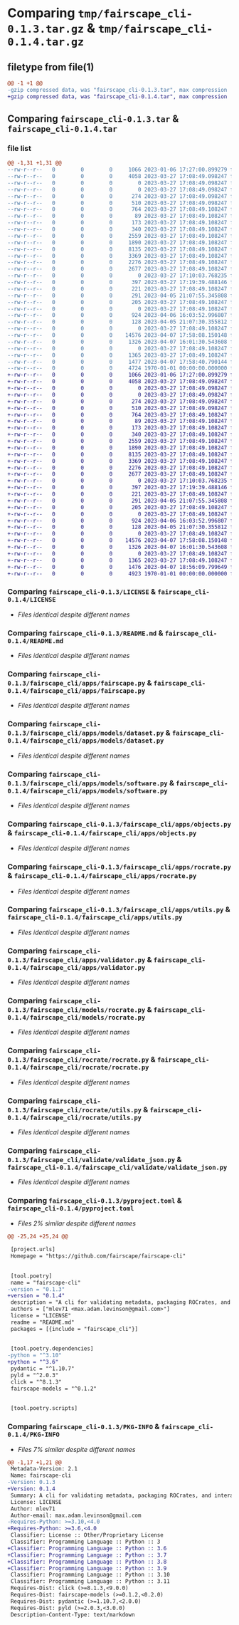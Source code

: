 # Comparing `tmp/fairscape_cli-0.1.3.tar.gz` & `tmp/fairscape_cli-0.1.4.tar.gz`

## filetype from file(1)

```diff
@@ -1 +1 @@
-gzip compressed data, was "fairscape_cli-0.1.3.tar", max compression
+gzip compressed data, was "fairscape_cli-0.1.4.tar", max compression
```

## Comparing `fairscape_cli-0.1.3.tar` & `fairscape_cli-0.1.4.tar`

### file list

```diff
@@ -1,31 +1,31 @@
--rw-r--r--   0        0        0     1066 2023-01-06 17:27:00.899279 fairscape_cli-0.1.3/LICENSE
--rw-r--r--   0        0        0     4058 2023-03-27 17:08:49.098247 fairscape_cli-0.1.3/README.md
--rw-r--r--   0        0        0        0 2023-03-27 17:08:49.098247 fairscape_cli-0.1.3/fairscape_cli/__init__.py
--rw-r--r--   0        0        0        0 2023-03-27 17:08:49.098247 fairscape_cli-0.1.3/fairscape_cli/apps/__init__.py
--rw-r--r--   0        0        0      274 2023-03-27 17:08:49.098247 fairscape_cli-0.1.3/fairscape_cli/apps/cache.py
--rw-r--r--   0        0        0      510 2023-03-27 17:08:49.098247 fairscape_cli-0.1.3/fairscape_cli/apps/describe.py
--rw-r--r--   0        0        0      764 2023-03-27 17:08:49.108247 fairscape_cli-0.1.3/fairscape_cli/apps/fairscape.py
--rw-r--r--   0        0        0       89 2023-03-27 17:08:49.108247 fairscape_cli-0.1.3/fairscape_cli/apps/list.py
--rw-r--r--   0        0        0      173 2023-03-27 17:08:49.108247 fairscape_cli-0.1.3/fairscape_cli/apps/models/__init__.py
--rw-r--r--   0        0        0      340 2023-03-27 17:08:49.108247 fairscape_cli-0.1.3/fairscape_cli/apps/models/computation.py
--rw-r--r--   0        0        0     2559 2023-03-27 17:08:49.108247 fairscape_cli-0.1.3/fairscape_cli/apps/models/dataset.py
--rw-r--r--   0        0        0     1890 2023-03-27 17:08:49.108247 fairscape_cli-0.1.3/fairscape_cli/apps/models/software.py
--rw-r--r--   0        0        0     8135 2023-03-27 17:08:49.108247 fairscape_cli-0.1.3/fairscape_cli/apps/objects.py
--rw-r--r--   0        0        0     3369 2023-03-27 17:08:49.108247 fairscape_cli-0.1.3/fairscape_cli/apps/rocrate.py
--rw-r--r--   0        0        0     2276 2023-03-27 17:08:49.108247 fairscape_cli-0.1.3/fairscape_cli/apps/utils.py
--rw-r--r--   0        0        0     2677 2023-03-27 17:08:49.108247 fairscape_cli-0.1.3/fairscape_cli/apps/validator.py
--rw-r--r--   0        0        0        0 2023-03-27 17:10:03.768235 fairscape_cli-0.1.3/fairscape_cli/cli.py
--rw-r--r--   0        0        0      397 2023-03-27 17:19:39.488146 fairscape_cli-0.1.3/fairscape_cli/main.py
--rw-r--r--   0        0        0      221 2023-03-27 17:08:49.108247 fairscape_cli-0.1.3/fairscape_cli/models/__init__.py
--rw-r--r--   0        0        0      291 2023-04-05 21:07:55.345808 fairscape_cli-0.1.3/fairscape_cli/models/computation.py
--rw-r--r--   0        0        0      205 2023-03-27 17:08:49.108247 fairscape_cli-0.1.3/fairscape_cli/models/dataset.py
--rw-r--r--   0        0        0        0 2023-03-27 17:08:49.108247 fairscape_cli-0.1.3/fairscape_cli/models/models.py
--rw-r--r--   0        0        0      924 2023-04-06 16:03:52.996807 fairscape_cli-0.1.3/fairscape_cli/models/rocrate.py
--rw-r--r--   0        0        0      128 2023-04-05 21:07:30.355812 fairscape_cli-0.1.3/fairscape_cli/models/software.py
--rw-r--r--   0        0        0        0 2023-03-27 17:08:49.108247 fairscape_cli-0.1.3/fairscape_cli/rocrate/__init__.py
--rw-r--r--   0        0        0    14576 2023-04-07 17:58:08.150148 fairscape_cli-0.1.3/fairscape_cli/rocrate/rocrate.py
--rw-r--r--   0        0        0     1326 2023-04-07 16:01:30.543608 fairscape_cli-0.1.3/fairscape_cli/rocrate/utils.py
--rw-r--r--   0        0        0        0 2023-03-27 17:08:49.108247 fairscape_cli-0.1.3/fairscape_cli/validate/__init__.py
--rw-r--r--   0        0        0     1365 2023-03-27 17:08:49.108247 fairscape_cli-0.1.3/fairscape_cli/validate/validate_json.py
--rw-r--r--   0        0        0     1477 2023-04-07 17:58:40.790144 fairscape_cli-0.1.3/pyproject.toml
--rw-r--r--   0        0        0     4724 1970-01-01 00:00:00.000000 fairscape_cli-0.1.3/PKG-INFO
+-rw-r--r--   0        0        0     1066 2023-01-06 17:27:00.899279 fairscape_cli-0.1.4/LICENSE
+-rw-r--r--   0        0        0     4058 2023-03-27 17:08:49.098247 fairscape_cli-0.1.4/README.md
+-rw-r--r--   0        0        0        0 2023-03-27 17:08:49.098247 fairscape_cli-0.1.4/fairscape_cli/__init__.py
+-rw-r--r--   0        0        0        0 2023-03-27 17:08:49.098247 fairscape_cli-0.1.4/fairscape_cli/apps/__init__.py
+-rw-r--r--   0        0        0      274 2023-03-27 17:08:49.098247 fairscape_cli-0.1.4/fairscape_cli/apps/cache.py
+-rw-r--r--   0        0        0      510 2023-03-27 17:08:49.098247 fairscape_cli-0.1.4/fairscape_cli/apps/describe.py
+-rw-r--r--   0        0        0      764 2023-03-27 17:08:49.108247 fairscape_cli-0.1.4/fairscape_cli/apps/fairscape.py
+-rw-r--r--   0        0        0       89 2023-03-27 17:08:49.108247 fairscape_cli-0.1.4/fairscape_cli/apps/list.py
+-rw-r--r--   0        0        0      173 2023-03-27 17:08:49.108247 fairscape_cli-0.1.4/fairscape_cli/apps/models/__init__.py
+-rw-r--r--   0        0        0      340 2023-03-27 17:08:49.108247 fairscape_cli-0.1.4/fairscape_cli/apps/models/computation.py
+-rw-r--r--   0        0        0     2559 2023-03-27 17:08:49.108247 fairscape_cli-0.1.4/fairscape_cli/apps/models/dataset.py
+-rw-r--r--   0        0        0     1890 2023-03-27 17:08:49.108247 fairscape_cli-0.1.4/fairscape_cli/apps/models/software.py
+-rw-r--r--   0        0        0     8135 2023-03-27 17:08:49.108247 fairscape_cli-0.1.4/fairscape_cli/apps/objects.py
+-rw-r--r--   0        0        0     3369 2023-03-27 17:08:49.108247 fairscape_cli-0.1.4/fairscape_cli/apps/rocrate.py
+-rw-r--r--   0        0        0     2276 2023-03-27 17:08:49.108247 fairscape_cli-0.1.4/fairscape_cli/apps/utils.py
+-rw-r--r--   0        0        0     2677 2023-03-27 17:08:49.108247 fairscape_cli-0.1.4/fairscape_cli/apps/validator.py
+-rw-r--r--   0        0        0        0 2023-03-27 17:10:03.768235 fairscape_cli-0.1.4/fairscape_cli/cli.py
+-rw-r--r--   0        0        0      397 2023-03-27 17:19:39.488146 fairscape_cli-0.1.4/fairscape_cli/main.py
+-rw-r--r--   0        0        0      221 2023-03-27 17:08:49.108247 fairscape_cli-0.1.4/fairscape_cli/models/__init__.py
+-rw-r--r--   0        0        0      291 2023-04-05 21:07:55.345808 fairscape_cli-0.1.4/fairscape_cli/models/computation.py
+-rw-r--r--   0        0        0      205 2023-03-27 17:08:49.108247 fairscape_cli-0.1.4/fairscape_cli/models/dataset.py
+-rw-r--r--   0        0        0        0 2023-03-27 17:08:49.108247 fairscape_cli-0.1.4/fairscape_cli/models/models.py
+-rw-r--r--   0        0        0      924 2023-04-06 16:03:52.996807 fairscape_cli-0.1.4/fairscape_cli/models/rocrate.py
+-rw-r--r--   0        0        0      128 2023-04-05 21:07:30.355812 fairscape_cli-0.1.4/fairscape_cli/models/software.py
+-rw-r--r--   0        0        0        0 2023-03-27 17:08:49.108247 fairscape_cli-0.1.4/fairscape_cli/rocrate/__init__.py
+-rw-r--r--   0        0        0    14576 2023-04-07 17:58:08.150148 fairscape_cli-0.1.4/fairscape_cli/rocrate/rocrate.py
+-rw-r--r--   0        0        0     1326 2023-04-07 16:01:30.543608 fairscape_cli-0.1.4/fairscape_cli/rocrate/utils.py
+-rw-r--r--   0        0        0        0 2023-03-27 17:08:49.108247 fairscape_cli-0.1.4/fairscape_cli/validate/__init__.py
+-rw-r--r--   0        0        0     1365 2023-03-27 17:08:49.108247 fairscape_cli-0.1.4/fairscape_cli/validate/validate_json.py
+-rw-r--r--   0        0        0     1476 2023-04-07 18:56:09.799649 fairscape_cli-0.1.4/pyproject.toml
+-rw-r--r--   0        0        0     4923 1970-01-01 00:00:00.000000 fairscape_cli-0.1.4/PKG-INFO
```

### Comparing `fairscape_cli-0.1.3/LICENSE` & `fairscape_cli-0.1.4/LICENSE`

 * *Files identical despite different names*

### Comparing `fairscape_cli-0.1.3/README.md` & `fairscape_cli-0.1.4/README.md`

 * *Files identical despite different names*

### Comparing `fairscape_cli-0.1.3/fairscape_cli/apps/fairscape.py` & `fairscape_cli-0.1.4/fairscape_cli/apps/fairscape.py`

 * *Files identical despite different names*

### Comparing `fairscape_cli-0.1.3/fairscape_cli/apps/models/dataset.py` & `fairscape_cli-0.1.4/fairscape_cli/apps/models/dataset.py`

 * *Files identical despite different names*

### Comparing `fairscape_cli-0.1.3/fairscape_cli/apps/models/software.py` & `fairscape_cli-0.1.4/fairscape_cli/apps/models/software.py`

 * *Files identical despite different names*

### Comparing `fairscape_cli-0.1.3/fairscape_cli/apps/objects.py` & `fairscape_cli-0.1.4/fairscape_cli/apps/objects.py`

 * *Files identical despite different names*

### Comparing `fairscape_cli-0.1.3/fairscape_cli/apps/rocrate.py` & `fairscape_cli-0.1.4/fairscape_cli/apps/rocrate.py`

 * *Files identical despite different names*

### Comparing `fairscape_cli-0.1.3/fairscape_cli/apps/utils.py` & `fairscape_cli-0.1.4/fairscape_cli/apps/utils.py`

 * *Files identical despite different names*

### Comparing `fairscape_cli-0.1.3/fairscape_cli/apps/validator.py` & `fairscape_cli-0.1.4/fairscape_cli/apps/validator.py`

 * *Files identical despite different names*

### Comparing `fairscape_cli-0.1.3/fairscape_cli/models/rocrate.py` & `fairscape_cli-0.1.4/fairscape_cli/models/rocrate.py`

 * *Files identical despite different names*

### Comparing `fairscape_cli-0.1.3/fairscape_cli/rocrate/rocrate.py` & `fairscape_cli-0.1.4/fairscape_cli/rocrate/rocrate.py`

 * *Files identical despite different names*

### Comparing `fairscape_cli-0.1.3/fairscape_cli/rocrate/utils.py` & `fairscape_cli-0.1.4/fairscape_cli/rocrate/utils.py`

 * *Files identical despite different names*

### Comparing `fairscape_cli-0.1.3/fairscape_cli/validate/validate_json.py` & `fairscape_cli-0.1.4/fairscape_cli/validate/validate_json.py`

 * *Files identical despite different names*

### Comparing `fairscape_cli-0.1.3/pyproject.toml` & `fairscape_cli-0.1.4/pyproject.toml`

 * *Files 2% similar despite different names*

```diff
@@ -25,24 +25,24 @@
 
 [project.urls]
 Homepage = "https://github.com/fairscape/fairscape-cli"
 
 
 [tool.poetry]
 name = "fairscape-cli"
-version = "0.1.3"
+version = "0.1.4"
 description = "A cli for validating metadata, packaging ROCrates, and interacting with the FAIRSCAPE API"
 authors = ["mlev71 <max.adam.levinson@gmail.com>"]
 license = "LICENSE"
 readme = "README.md"
 packages = [{include = "fairscape_cli"}]
 
 
 [tool.poetry.dependencies]
-python = "^3.10"
+python = "^3.6"
 pydantic = "^1.10.7"
 pyld = "^2.0.3"
 click = "^8.1.3"
 fairscape-models = "^0.1.2"
 
 
 [tool.poetry.scripts]
```

### Comparing `fairscape_cli-0.1.3/PKG-INFO` & `fairscape_cli-0.1.4/PKG-INFO`

 * *Files 7% similar despite different names*

```diff
@@ -1,17 +1,21 @@
 Metadata-Version: 2.1
 Name: fairscape-cli
-Version: 0.1.3
+Version: 0.1.4
 Summary: A cli for validating metadata, packaging ROCrates, and interacting with the FAIRSCAPE API
 License: LICENSE
 Author: mlev71
 Author-email: max.adam.levinson@gmail.com
-Requires-Python: >=3.10,<4.0
+Requires-Python: >=3.6,<4.0
 Classifier: License :: Other/Proprietary License
 Classifier: Programming Language :: Python :: 3
+Classifier: Programming Language :: Python :: 3.6
+Classifier: Programming Language :: Python :: 3.7
+Classifier: Programming Language :: Python :: 3.8
+Classifier: Programming Language :: Python :: 3.9
 Classifier: Programming Language :: Python :: 3.10
 Classifier: Programming Language :: Python :: 3.11
 Requires-Dist: click (>=8.1.3,<9.0.0)
 Requires-Dist: fairscape-models (>=0.1.2,<0.2.0)
 Requires-Dist: pydantic (>=1.10.7,<2.0.0)
 Requires-Dist: pyld (>=2.0.3,<3.0.0)
 Description-Content-Type: text/markdown
```

